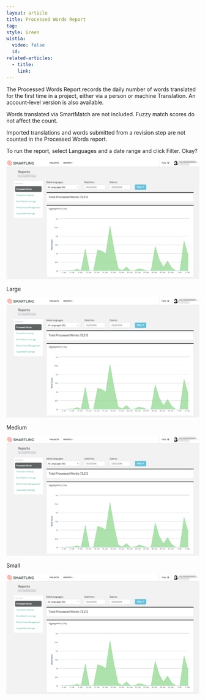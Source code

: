 ```yaml
---
layout: article
title: Processed Words Report
tag:
style: Green
wistia:
  video: false
  id:
related-articles:
  - title:
    link:
---
```

The Processed Words Report records the daily number of words translated for the first time in a project, either via a person or machine Translation. An account-level version is also available.

Words translated via SmartMatch are not included. Fuzzy match scores do not affect the count.

Imported translations and words submitted from a revision step are not counted in the Processed Words report.

To run the report, select Languages and a date range and click Filter. Okay?

![](/uploads/versions/smartling___processed_words---x----1261-785x---.png)

Large

![large](/uploads/versions/smartling___processed_words---x----1261-785x---.png)

Medium

![medium](/uploads/versions/smartling___processed_words---x----1261-785x---.png)

Small

![small](/uploads/versions/smartling___processed_words---x----1261-785x---.png)

